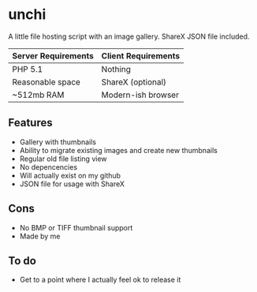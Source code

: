 unchi
=====

A little file hosting script with an image gallery. ShareX JSON file included. 

| Server Requirements | Client Requirements |
| ------------------- | ------------------- |
| PHP 5.1             | Nothing             |
| Reasonable space    | ShareX (optional)   |
| ~512mb RAM          | Modern-ish browser  |

Features
--------
- Gallery with thumbnails
- Ability to migrate existing images and create new thumbnails
- Regular old file listing view
- No depencencies
- Will actually exist on my github
- JSON file for usage with ShareX

Cons
----
- No BMP or TIFF thumbnail support
- Made by me

To do
-----
- Get to a point where I actually feel ok to release it
